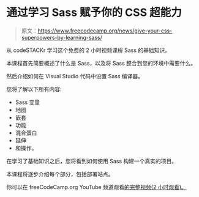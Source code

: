 # 通过学习 Sass 赋予你的 CSS 超能力

> 原文：<https://www.freecodecamp.org/news/give-your-css-superpowers-by-learning-sass/>

从 codeSTACKr 学习这个免费的 2 小时视频课程 Sass 的基础知识。

本课程首先简要概述了什么是 Sass，以及将 Sass 整合到您的环境中需要什么。

然后介绍如何在 Visual Studio 代码中设置 Sass 编译器。

您将了解以下所有内容:

*   Sass 变量
*   地图
*   嵌套
*   功能
*   混合蛋白
*   延伸
*   和操作。

在学习了基础知识之后，您将看到如何使用 Sass 构建一个真实的项目。

本课程将逐步介绍每个部分，包括部署站点。

你可以在 freeCodeCamp.org YouTube 频道观看[的完整视频(2 小时观看)。](https://www.youtube.com/watch?v=_a5j7KoflTs)